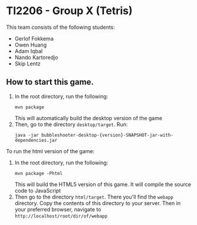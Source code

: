 # TI2206 - Group X (Tetris)

This team consists of the following students:

* Gerlof Fokkema
* Owen Huang
* Adam Iqbal
* Nando Kartoredjo
* Skip Lentz

## How to start this game.

1. In the root directory, run the following:
   ```
   mvn package
   ```
   This will automatically build the desktop version of the game
2. Then, go to the directory `desktop/target`. Run:
   ```
   java -jar bubbleshooter-desktop-{version}-SNAPSHOT-jar-with-dependencies.jar
   ```

To run the html version of the game:
1. In the root directory, run the following:
   ```
   mvn package -Phtml
   ```
   This will build the HTML5 version of this game. It will compile the source code
   to JavaScript
2. Then go to the directory `html/target`. There you'll find the `webapp` directory.
   Copy the contents of this directory to your server. Then in your preferred
   browser, navigate to `http://localhost/root/dir/of/webapp`
